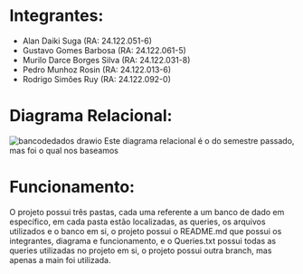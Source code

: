 # Integrantes:
- Alan Daiki Suga (RA: 24.122.051-6)
- Gustavo Gomes Barbosa (RA: 24.122.061-5)
- Murilo Darce Borges Silva (RA: 24.122.031-8)
- Pedro Munhoz Rosin (RA: 24.122.013-6)
- Rodrigo Simões Ruy (RA: 24.122.092-0)

# Diagrama Relacional:
![bancodedados drawio](https://github.com/pedromr10/BancoDados/assets/114040568/9059153b-ee55-4e72-8710-0819b6300483)
Este diagrama relacional é o do semestre passado, mas foi o qual nos baseamos

# Funcionamento:
O projeto possui três pastas, cada uma referente a um banco de dado em específico, em cada pasta estão localizadas, as queries, os arquivos utilizados e o banco em si, o projeto possui o README.md que possui os integrantes, diagrama e funcionamento, e o Queries.txt possui todas as queries utilizadas no projeto em si, o projeto possui outra branch, mas apenas a main foi utilizada.
